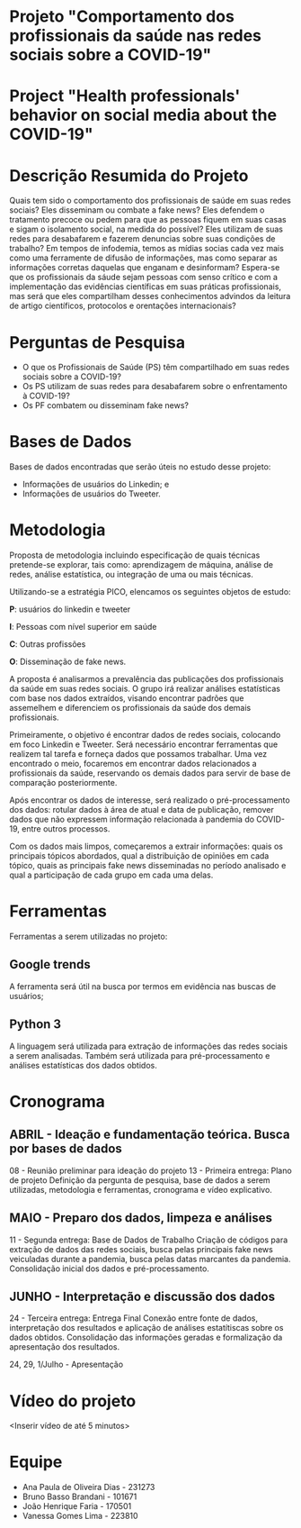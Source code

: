 # Projeto "Comportamento dos profissionais da saúde nas redes sociais sobre a COVID-19"
# Project "Health professionals' behavior on social media about the COVID-19"
# Descrição Resumida do Projeto
Quais tem sido o comportamento dos profissionais de saúde em suas redes sociais? Eles disseminam ou combate a fake news? Eles defendem o tratamento precoce ou pedem para que as pessoas fiquem em suas casas e sigam o isolamento social, na medida do possível? Eles utilizam de suas redes para desabafarem e fazerem denuncias sobre suas condições de trabalho? Em tempos de infodemia, temos as mídias socias cada vez mais como uma ferramente de difusão de informações, mas como separar as informações corretas daquelas que enganam e desinformam? Espera-se que os profissionais da sáude sejam pessoas com senso crítico e com a implementação das evidências científicas em suas práticas profissionais, mas será que eles compartilham desses conhecimentos advindos da leitura de artigo científicos, protocolos e orentações internacionais?

# Perguntas de Pesquisa
* O que os Profissionais de Saúde (PS) têm compartilhado em suas redes sociais sobre a COVID-19? 
* Os PS utilizam de suas redes para desabafarem sobre o enfrentamento à COVID-19? 
* Os PF combatem ou disseminam fake news?

# Bases de Dados
Bases de dados encontradas que serão úteis no estudo desse projeto:

* Informações de usuários do Linkedin; e
* Informações de usuários do Tweeter.


# Metodologia
Proposta de metodologia incluindo especificação de quais técnicas pretende-se explorar, tais como: aprendizagem de máquina, análise de redes, análise estatística, ou integração de uma ou mais técnicas.

Utilizando-se a estratégia PICO, elencamos os seguintes objetos de estudo:

**P**: usuários do linkedin e tweeter

**I**: Pessoas com nível superior em saúde 

**C**: Outras profissões  

**O**: Disseminação de fake news.

A proposta é analisarmos a prevalência das publicações dos profissionais da saúde em suas redes sociais. O grupo irá realizar análises estatísticas com base nos dados extraídos, visando encontrar padrões que assemelhem e diferenciem os profissionais da saúde dos demais profissionais.

Primeiramente, o objetivo é encontrar dados de redes sociais, colocando em foco Linkedin e Tweeter. Será necessário encontrar ferramentas que realizem tal tarefa e forneça dados que possamos trabalhar. Uma vez encontrado o meio, focaremos em encontrar dados relacionados a profissionais da saúde, reservando os demais dados para servir de base de comparação posteriormente.

Após encontrar os dados de interesse, será realizado o pré-processamento dos dados: rotular dados à área de atual e data de publicação, remover dados que não expressem informação relacionada à pandemia do COVID-19, entre outros processos.

Com os dados mais limpos, começaremos a extrair informações: quais os principais tópicos abordados, qual a distribuição de opiniões em cada tópico, quais as principais fake news disseminadas no período analisado e qual a participação de cada grupo em cada uma delas.

# Ferramentas
Ferramentas a serem utilizadas no projeto:

## Google trends
  A ferramenta será útil na busca por termos em evidência nas buscas de usuários;
  
## Python 3
  A linguagem será utilizada para extração de informações das redes sociais a serem analisadas.
  Também será utilizada para pré-processamento e análises estatísticas dos dados obtidos.

# Cronograma
## ABRIL  - Ideação e fundamentação teórica. Busca por bases de dados
08 - Reunião preliminar para ideação do projeto
13 - Primeira entrega: Plano de projeto
Definição da pergunta de pesquisa, base de dados a serem utilizadas, metodologia e ferramentas, cronograma e vídeo explicativo.

## MAIO - Preparo dos dados, limpeza e análises
11 - Segunda entrega: Base de Dados de Trabalho
Criação de códigos para extração de dados das redes sociais, busca pelas principais fake news veiculadas durante a pandemia, busca pelas datas marcantes da pandemia.
Consolidação inicial dos dados e pré-processamento.

## JUNHO - Interpretação e discussão dos dados
24 - Terceira entrega: Entrega Final
Conexão entre fonte de dados, interpretação dos resultados e aplicação de análises estatítiscas sobre os dados obtidos.
Consolidação das informações geradas e formalização da apresentação dos resultados.

24, 29, 1/Julho - Apresentação

# Vídeo do projeto
<Inserir vídeo de até 5 minutos>

# Equipe
* Ana Paula de Oliveira Dias - 231273
* Bruno Basso Brandani - 101671
* João Henrique Faria - 170501
* Vanessa Gomes Lima - 223810
